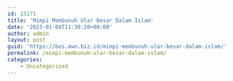 ```yaml
---
id: 13171
title: 'Mimpi Membunuh Ular Besar Dalam Islam'
date: '2023-01-04T11:30:20+00:00'
author: admin
layout: post
guid: 'https://bos.awn.biz.id/mimpi-membunuh-ular-besar-dalam-islam/'
permalink: /mimpi-membunuh-ular-besar-dalam-islam/
categories:
    - Uncategorized
---
```


